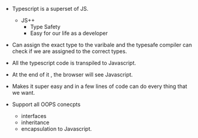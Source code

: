 - Typescript is a superset of JS.
  - JS++ 
    - Type Safety 
    - Easy for our life as a developer

- Can assign the exact type to the varibale and the typesafe compiler can check if we are assigned to the correct types.
- All the typescript code is transpiled to Javascript.
- At the end of it , the browser will see Javascript.

- Makes it super easy and in a few lines of code can do every thing that we want.
- Support all OOPS conecpts 
  - interfaces 
  - inheritance 
  - encapsulation 
to Javascript.


